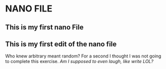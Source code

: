 # NANO FILE
This is my first nano File
---
This is my first edit of the nano file
---

Who knew arbitrary meant random? For a second I thought I was not going to complete this exercise. 
*Am I supposed to even laugh, like write LOL?*

